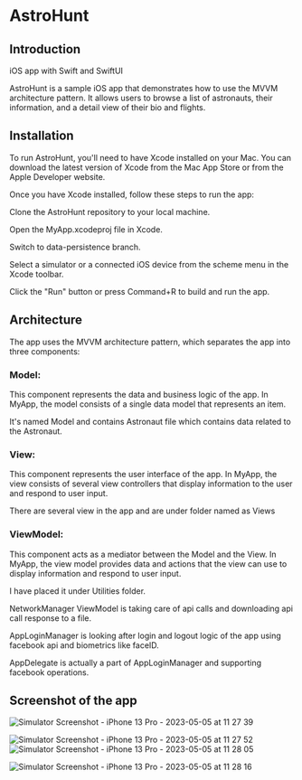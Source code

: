 # AstroHunt

## Introduction
iOS  app with Swift and SwiftUI

AstroHunt is a sample iOS app that demonstrates how to use the MVVM architecture pattern. It allows users to browse a list of astronauts, their information, and a detail view of their bio and flights.

## Installation

To run AstroHunt, you'll need to have Xcode installed on your Mac. You can download the latest version of Xcode from the Mac App Store or from the Apple Developer website.

Once you have Xcode installed, follow these steps to run the app:

Clone the AstroHunt repository to your local machine.

Open the MyApp.xcodeproj file in Xcode.

Switch to data-persistence branch.

Select a simulator or a connected iOS device from the scheme menu in the Xcode toolbar.

Click the "Run" button or press Command+R to build and run the app.


## Architecture

The app uses the MVVM architecture pattern, which separates the app into three components:

### Model: 

This component represents the data and business logic of the app. In MyApp, the model consists of a single data model that represents an item.

It's named Model and contains Astronaut file which contains data related to the Astronaut.

### View: 

This component represents the user interface of the app. In MyApp, the view consists of several view controllers that display information to the user and respond to user input.

There are several view in the app and are under folder named as Views

### ViewModel: 

This component acts as a mediator between the Model and the View. In MyApp, the view model provides data and actions that the view can use to display information and respond to user input.

I have placed it under Utilities folder. 

NetworkManager ViewModel is taking care of api calls and downloading api call response to a file.

AppLoginManager is looking after login and logout logic of the app using facebook api and biometrics like faceID.

AppDelegate is actually a part of AppLoginManager and supporting facebook operations.

## Screenshot of the app

![Simulator Screenshot - iPhone 13 Pro - 2023-05-05 at 11 27 39](https://user-images.githubusercontent.com/48763014/236423096-2478571e-149d-4620-940f-42ecdfd1395e.png)

![Simulator Screenshot - iPhone 13 Pro - 2023-05-05 at 11 27 52](https://user-images.githubusercontent.com/48763014/236423189-a6d76333-fa97-4236-94f8-585d846d1c93.png)
![Simulator Screenshot - iPhone 13 Pro - 2023-05-05 at 11 28 05](https://user-images.githubusercontent.com/48763014/236423199-cdfbdcaf-3750-4585-a7ac-48a306974620.png)

![Simulator Screenshot - iPhone 13 Pro - 2023-05-05 at 11 28 16](https://user-images.githubusercontent.com/48763014/236423213-5b00a688-71f5-44e7-9783-1d39038a9035.png)


